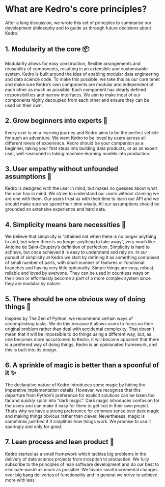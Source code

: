 # What are Kedro's core principles?

After a long discussion, we wrote this set of principles to summarise our development philosophy and to guide us through future decisions about Kedro.

## 1. Modularity at the core ️📦
Modularity allows for easy construction, flexible arrangements and reusability of components, resulting in an extensible and customisable system. Kedro is built around the idea of enabling modular data engineering and data science code. To make this possible, we take this as our core tenet and make sure Kedro’s own components are modular and independent of each other as much as possible. Each component has clearly defined responsibilities and narrow interfaces. We aim to make most of our components highly decoupled from each other and ensure they can be used on their own.

## 2. Grow beginners into experts 🌱
Every user is on a learning journey and Kedro aims to be the perfect vehicle for such an adventure. We want Kedro to be loved by users across all different levels of experience. Kedro should be your companion as a beginner, taking your first steps into building data products, or as an expert user, well-seasoned in taking machine-learning models into production.

## 3. User empathy without unfounded assumptions 🤝
Kedro is designed with the user in mind, but makes no guesses about what the user has in mind. We strive to understand our users without claiming we are one with them. Our users trust us with their time to learn our API and we should make sure we spend their time wisely. All our assumptions should be grounded on extensive experience and hard data.

## 4. Simplicity means bare necessities 🍞
We believe that simplicity is “attained not when there is no longer anything to add, but when there is no longer anything to take away”, very much like Antoine de Saint-Exupéry’s definition of perfection. Simplicity is hard to achieve, but once achieved it is easy to understand and rely on. In our pursuit of simplicity at Kedro we start by defining it as something composed of small number of parts, with small number of features or functional branches and having very little optionality. Simple things are easy, robust, reliable and loved by everyone. They can be used in countless ways on their own or effortlessly become a part of a more complex system since they are modular by nature.

## 5. There should be one obvious way of doing things 🎯
Inspired by The Zen of Python, we recommend certain ways of accomplishing tasks. We do this because it allows users to focus on their original problem rather than deal with accidental complexity. That doesn’t mean that it will be impossible to do things using a different way; but, as one becomes more accustomed to Kedro, it will become apparent that there is a preferred way of doing things. Kedro is an opinionated framework, and this is built into its design.

## 6. A sprinkle of magic is better than a spoonful of it ✨
The declarative nature of Kedro introduces some magic by hiding the imperative implementation details. However, we recognise that this departure from Python’s preference for explicit solutions can be taken too far and quickly spiral into “dark magic”. Dark magic introduces confusion for the users and can make it easy for them to get lost in their own project. That’s why we have a strong preference for common sense over dark magic and making things obvious rather than clever. Nevertheless, magic is sometimes justified if it simplifies how things work. We promise to use it sparingly and only for good.

## 7. Lean process and lean product 👟
Kedro started as a small framework which tackles big problems in the delivery of data science projects from inception to production. We fully subscribe to the principles of lean software development and do our best to eliminate waste as much as possible. We favour small incremental changes over big bang deliveries of functionality and in general we strive to achieve more with less.
